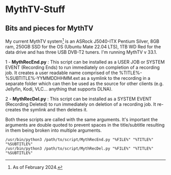 # MythTV-Stuff
## Bits and pieces for MythTV
My current MythTV system[^1] is an ASRock J5040-ITX Pentium Silver, 8GB ram, 250GB SSD for the OS (Ubuntu Mate 22.04 LTS), 1TB WD Red for the data drive and has three USB DVB-T2 tuners.  I'm running MythTV v 33.1. 
[^1]: As of February 2024.

1 - **MythRecEnd.py** : This script can be installed as a USER JOB or SYSTEM EVENT (Recording Ends) to run immediately on completion of a recording job.  It creates a user readable name comprised of the %TITLE%-%SUBTITLE%-YYMMDDHHMM.ext as a symlink to the recording in a separate folder which can then be used as the source for other clients (e.g. Jellyfin, Kodi, VLC... anything that supports DLNA).

2 - **MythRecDel.py** : This script can be installed as a SYSTEM EVENT (Recording Deleted) to run immediately on deletion of a recording job.  It re-creates the symlink and then deletes it.

Both these scripts are called with the same arguments.  It's important the arguments are double quoted to prevent spaces in the title/subtitle resulting in them being broken into multiple arguments.

```
/usr/bin/python3 /path/to/script/MythRecEnd.py "%FILE%" "%TITLE%" "%SUBTITLE%"
/usr/bin/python3 /path/to/script/MythRecDel.py "%FILE%" "%TITLE%" "%SUBTITLE%"
```

